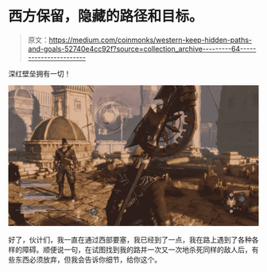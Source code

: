 # 西方保留，隐藏的路径和目标。

> 原文：<https://medium.com/coinmonks/western-keep-hidden-paths-and-goals-52740e4cc92f?source=collection_archive---------64----------------------->

深红壁垒拥有一切！

![](img/7123eacddc5fb28654c96a64726c4129.png)

好了，伙计们，我一直在通过西部要塞，我已经到了一点，我在路上遇到了各种各样的障碍。顺便说一句，在试图找到我的路并一次又一次地杀死同样的敌人后，有些东西必须放弃，但我会告诉你细节，给你这个。